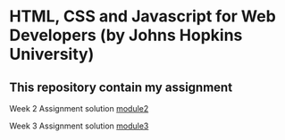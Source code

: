 # HTML, CSS and Javascript for Web Developers (by Johns Hopkins University)

This repository contain my assignment
--------------------------------------------
Week 2 Assignment solution [module2](https://amirdh17.github.io/Coursera_web_dev/m2_sol/)

Week 3 Assignment solution [module3](https://amirdh17.github.io/Coursera_web_dev/m3_sol/)

